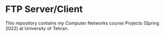 # FTP Server/Client

This repository contains my Computer Networks course Projects (Spring 2022) at University of Tehran.
